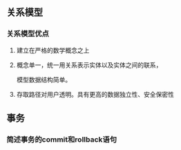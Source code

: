 

## 关系模型



### 关系模型优点

1.  建立在严格的数学概念之上

2. 概念单一，统一用关系表示实体以及实体之间的联系，

   模型数据结构简单。

3. 存取路径对用户透明。具有更高的数据独立性、安全保密性





## 事务

### 简述事务的commit和rollback语句





